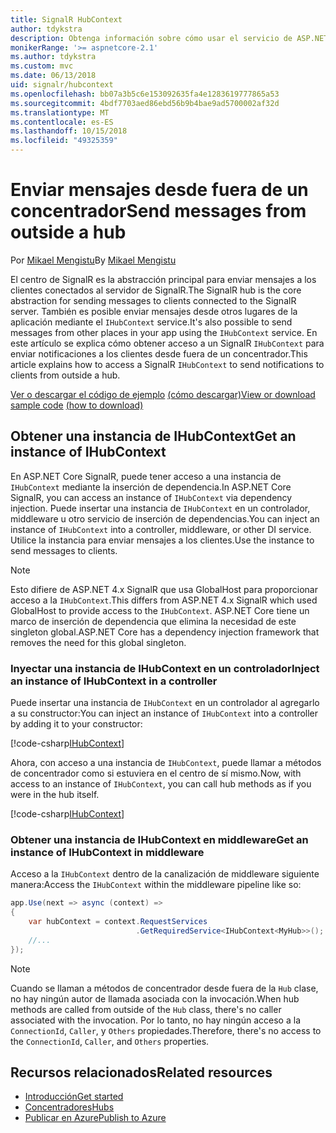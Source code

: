 ```yaml
---
title: SignalR HubContext
author: tdykstra
description: Obtenga información sobre cómo usar el servicio de ASP.NET Core SignalR HubContext para enviar notificaciones a los clientes desde fuera de un concentrador.
monikerRange: '>= aspnetcore-2.1'
ms.author: tdykstra
ms.custom: mvc
ms.date: 06/13/2018
uid: signalr/hubcontext
ms.openlocfilehash: bb07a3b5c6e153092635fa4e1283619777865a53
ms.sourcegitcommit: 4bdf7703aed86ebd56b9b4bae9ad5700002af32d
ms.translationtype: MT
ms.contentlocale: es-ES
ms.lasthandoff: 10/15/2018
ms.locfileid: "49325359"
---
```

# <a name="send-messages-from-outside-a-hub"></a><span data-ttu-id="ddd13-103">Enviar mensajes desde fuera de un concentrador</span><span class="sxs-lookup"><span data-stu-id="ddd13-103">Send messages from outside a hub</span></span>

<span data-ttu-id="ddd13-104">Por [Mikael Mengistu](https://twitter.com/MikaelM_12)</span><span class="sxs-lookup"><span data-stu-id="ddd13-104">By [Mikael Mengistu](https://twitter.com/MikaelM_12)</span></span>

<span data-ttu-id="ddd13-105">El centro de SignalR es la abstracción principal para enviar mensajes a los clientes conectados al servidor de SignalR.</span><span class="sxs-lookup"><span data-stu-id="ddd13-105">The SignalR hub is the core abstraction for sending messages to clients connected to the SignalR server.</span></span> <span data-ttu-id="ddd13-106">También es posible enviar mensajes desde otros lugares de la aplicación mediante el `IHubContext` service.</span><span class="sxs-lookup"><span data-stu-id="ddd13-106">It's also possible to send messages from other places in your app using the `IHubContext` service.</span></span> <span data-ttu-id="ddd13-107">En este artículo se explica cómo obtener acceso a un SignalR `IHubContext` para enviar notificaciones a los clientes desde fuera de un concentrador.</span><span class="sxs-lookup"><span data-stu-id="ddd13-107">This article explains how to access a SignalR `IHubContext` to send notifications to clients from outside a hub.</span></span>

<span data-ttu-id="ddd13-108">[Ver o descargar el código de ejemplo](https://github.com/aspnet/Docs/tree/master/aspnetcore/signalr/hubcontext/sample/) [(cómo descargar)](xref:tutorials/index#how-to-download-a-sample)</span><span class="sxs-lookup"><span data-stu-id="ddd13-108">[View or download sample code](https://github.com/aspnet/Docs/tree/master/aspnetcore/signalr/hubcontext/sample/) [(how to download)](xref:tutorials/index#how-to-download-a-sample)</span></span>

## <a name="get-an-instance-of-ihubcontext"></a><span data-ttu-id="ddd13-109">Obtener una instancia de IHubContext</span><span class="sxs-lookup"><span data-stu-id="ddd13-109">Get an instance of IHubContext</span></span>

<span data-ttu-id="ddd13-110">En ASP.NET Core SignalR, puede tener acceso a una instancia de `IHubContext` mediante la inserción de dependencia.</span><span class="sxs-lookup"><span data-stu-id="ddd13-110">In ASP.NET Core SignalR, you can access an instance of `IHubContext` via dependency injection.</span></span> <span data-ttu-id="ddd13-111">Puede insertar una instancia de `IHubContext` en un controlador, middleware u otro servicio de inserción de dependencias.</span><span class="sxs-lookup"><span data-stu-id="ddd13-111">You can inject an instance of `IHubContext` into a controller, middleware, or other DI service.</span></span> <span data-ttu-id="ddd13-112">Utilice la instancia para enviar mensajes a los clientes.</span><span class="sxs-lookup"><span data-stu-id="ddd13-112">Use the instance to send messages to clients.</span></span>

> [!NOTE]
> <span data-ttu-id="ddd13-113">Esto difiere de ASP.NET 4.x SignalR que usa GlobalHost para proporcionar acceso a la `IHubContext`.</span><span class="sxs-lookup"><span data-stu-id="ddd13-113">This differs from ASP.NET 4.x SignalR which used GlobalHost to provide access to the `IHubContext`.</span></span> <span data-ttu-id="ddd13-114">ASP.NET Core tiene un marco de inserción de dependencia que elimina la necesidad de este singleton global.</span><span class="sxs-lookup"><span data-stu-id="ddd13-114">ASP.NET Core has a dependency injection framework that removes the need for this global singleton.</span></span>

### <a name="inject-an-instance-of-ihubcontext-in-a-controller"></a><span data-ttu-id="ddd13-115">Inyectar una instancia de IHubContext en un controlador</span><span class="sxs-lookup"><span data-stu-id="ddd13-115">Inject an instance of IHubContext in a controller</span></span>

<span data-ttu-id="ddd13-116">Puede insertar una instancia de `IHubContext` en un controlador al agregarlo a su constructor:</span><span class="sxs-lookup"><span data-stu-id="ddd13-116">You can inject an instance of `IHubContext` into a controller by adding it to your constructor:</span></span>

[!code-csharp[IHubContext](hubcontext/sample/Controllers/HomeController.cs?range=12-19,57)]

<span data-ttu-id="ddd13-117">Ahora, con acceso a una instancia de `IHubContext`, puede llamar a métodos de concentrador como si estuviera en el centro de sí mismo.</span><span class="sxs-lookup"><span data-stu-id="ddd13-117">Now, with access to an instance of `IHubContext`, you can call hub methods as if you were in the hub itself.</span></span>

[!code-csharp[IHubContext](hubcontext/sample/Controllers/HomeController.cs?range=21-25)]

### <a name="get-an-instance-of-ihubcontext-in-middleware"></a><span data-ttu-id="ddd13-118">Obtener una instancia de IHubContext en middleware</span><span class="sxs-lookup"><span data-stu-id="ddd13-118">Get an instance of IHubContext in middleware</span></span>

<span data-ttu-id="ddd13-119">Acceso a la `IHubContext` dentro de la canalización de middleware siguiente manera:</span><span class="sxs-lookup"><span data-stu-id="ddd13-119">Access the `IHubContext` within the middleware pipeline like so:</span></span>

```csharp
app.Use(next => async (context) =>
{
    var hubContext = context.RequestServices
                            .GetRequiredService<IHubContext<MyHub>>();
    //...
});
```

> [!NOTE]
> <span data-ttu-id="ddd13-120">Cuando se llaman a métodos de concentrador desde fuera de la `Hub` clase, no hay ningún autor de llamada asociada con la invocación.</span><span class="sxs-lookup"><span data-stu-id="ddd13-120">When hub methods are called from outside of the `Hub` class, there's no caller associated with the invocation.</span></span> <span data-ttu-id="ddd13-121">Por lo tanto, no hay ningún acceso a la `ConnectionId`, `Caller`, y `Others` propiedades.</span><span class="sxs-lookup"><span data-stu-id="ddd13-121">Therefore, there's no access to the `ConnectionId`, `Caller`, and `Others` properties.</span></span>

## <a name="related-resources"></a><span data-ttu-id="ddd13-122">Recursos relacionados</span><span class="sxs-lookup"><span data-stu-id="ddd13-122">Related resources</span></span>

* [<span data-ttu-id="ddd13-123">Introducción</span><span class="sxs-lookup"><span data-stu-id="ddd13-123">Get started</span></span>](xref:tutorials/signalr)
* [<span data-ttu-id="ddd13-124">Concentradores</span><span class="sxs-lookup"><span data-stu-id="ddd13-124">Hubs</span></span>](xref:signalr/hubs)
* [<span data-ttu-id="ddd13-125">Publicar en Azure</span><span class="sxs-lookup"><span data-stu-id="ddd13-125">Publish to Azure</span></span>](xref:signalr/publish-to-azure-web-app)
